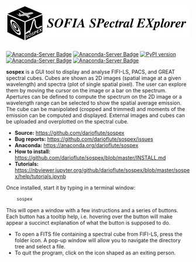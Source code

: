 # <img alt="SoSpEx" src="sospex/icons/sospexlogo.png" height="100">

[![Anaconda-Server Badge](https://anaconda.org/darioflute/sospex/badges/version.svg?branch=master&service=github)](https://anaconda.org/darioflute/sospex)
[![Anaconda-Server Badge](https://anaconda.org/darioflute/sospex/badges/latest_release_date.svg?branch=master&service=github)](https://anaconda.org/darioflute/sospex)
[![PyPI version](https://badge.fury.io/py/sospex.svg?branch=master&kill_cache=1)](https://badge.fury.io/py/sospex)
[![Anaconda-Server Badge](https://anaconda.org/darioflute/sospex/badges/license.svg)](https://anaconda.org/darioflute/sospex)
[![Anaconda-Server Badge](https://anaconda.org/darioflute/sospex/badges/platforms.svg)](https://anaconda.org/darioflute/sospex)

**sospex** is a GUI tool to display and analyse FIFI-LS, PACS, and GREAT spectral cubes.
Cubes are shown as 2D images (spatial image at a given wavelength) and spectra (plot of single
spatial pixel). The user can explore them by moving the cursor on the image or a bar on the spectrum.
Apertures can be defined to compute the spectrum on the 2D image or a wavelength
range can be selected to show the spatial average emission. The cube can be manipolated (cropped and trimmed) and
moments of the emission can be computed and displayed. 
External images and cubes can be uploaded and overplotted on the spectral cube.

- **Source:** https://github.com/darioflute/sospex
- **Bug reports:** https://github.com/darioflute/sospex/issues
- **Anaconda:** https://anaconda.org/darioflute/sospex
- **How to install:** https://github.com/darioflute/sospex/blob/master/INSTALL.md
- **Tutorials:** https://nbviewer.jupyter.org/github/darioflute/sospex/blob/master/sospex/help/tutorials.ipynb

Once installed, start it by typing in a terminal window:
```bash
    sospex
```
This will open a window with a few instructions and a series of buttons.
Each button has a tooltip help, i.e. hovering over the button will make appear
a succinct explanation of what the button is supposed to do.

- To open a FITS file containing a spectral cube from FIFI-LS, press the folder icon. 
A pop-up window will allow you to navigate the directory tree and select a file.
- To quit the program, click on the icon shaped as an exiting person.
